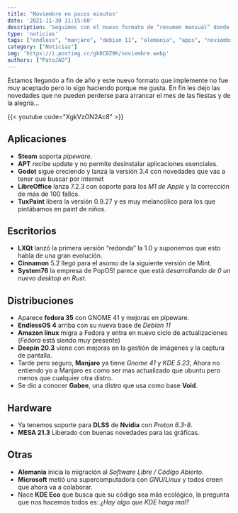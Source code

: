 ```yaml
---
title: 'Noviembre en pocos minutos'
date: '2021-11-30 11:15:00'
description: 'Seguimos con el nuevo formato de “resumen mensual” donde vamos a ver un pequeño resumen de lo que pasó en el mes de Noviembre'
type: 'noticias'
tags: ["endless", "manjaro", "debian 11", "alemania", "apps", "noviembre", "resumen", "2021", "deepin"]
category: ["Noticias"]
img: 'https://i.postimg.cc/gkDC0Z9K/noviembre.webp'
authors: ["PatoJAD"]
---
```


Estamos llegando a fin de año y este nuevo formato que implemente no fue muy aceptado pero lo sigo haciendo porque me gusta. En fin les dejo las novedades que no pueden perderse para arrancar el mes de las fiestas y de la alegría…

{{< youtube code="XgkVzON2Ac8" >}}

## Aplicaciones

* **Steam** soporta *pipeware*.
* **APT** recibe update y no permite desinstalar aplicaciones esenciales.
* **Godot** sigue creciendo y lanza la versión 3.4 con novedades que vas a tener que buscar por internet
* **LibreOffice** lanza 7.2.3 con soporte para los *M1 de Apple* y la corrección de más de 100 fallos.
* **TuxPaint** libera la versión 0.9.27 y es muy melancólico para los que pintábamos en paint de niños.


## Escritorios

* **LXQt** lanzó la primera versión “redonda” la 1.0 y suponemos que esto habla de una gran evolución.
* **Cinnamon** 5.2 llegó para el asomo de la siguiente versión de Mint.
* **System76** la empresa de PopOS! parece que está *desarrollando de 0 un nuevo desktop en Rust*.


## Distribuciones

* Aparece **fedora 35** con GNOME 41 y mejoras en pipeware.
* **EndlessOS 4** arriba con su nueva base de *Debian 11*
* **Amazon linux** migra a Fedora y entra en nuevo ciclo de actualizaciones (*Fedora* está siendo muy presente)
* **Deepin 20.3** viene con mejoras en la gestión de imágenes y la captura de pantalla.
* Tarde pero seguro, **Manjaro** ya tiene *Gnome 41* y *KDE 5.23*, Ahora no entiendo yo a Manjaro es como ser mas actualizado que ubuntu pero menos que cualquier otra distro.
* Se dio a conocer **Gabee**, una distro que usa como base **Void**.


## Hardware

* Ya tenemos soporte para **DLSS** de **Nvidia** con *Proton 6.3-8*.
* **MESA 21.3** Liberado con buenas novedades para las gráficas.


## Otras

* **Alemania** inicia la migración al *Software Libre / Código Abierto*.
* **Microsoft** metió una supercomputadora con *GNU/Linux* y todos creen que ahora va a colaborar.
* Nace **KDE Eco** que busca que su código sea más ecológico, la pregunta que nos hacemos todos es: *¿Hay algo que KDE haga mal?*
